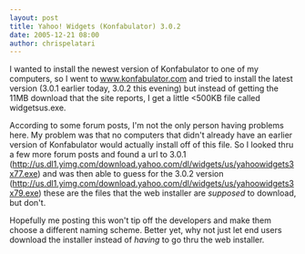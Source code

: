 ```yaml
---
layout: post
title: Yahoo! Widgets (Konfabulator) 3.0.2
date: 2005-12-21 08:00
author: chrispelatari
---
```


<p>I wanted to install the newest version of Konfabulator to one of my 
computers, so I went to <a href="http://www.konfabulator.com">www.konfabulator.com</a> and tried to install 
the latest version (3.0.1 earlier today, 3.0.2 this evening) but instead of 
getting the 11MB download that the site reports, I get a little &lt;500KB file 
called widgetsus.exe. </p>
<p>According to some forum posts, I'm not the only person having problems here. 
My problem was that no computers that didn't already have an earlier version of 
Konfabulator would actually install off of this file. So I looked thru a few 
more forum posts and found a url to 3.0.1 (<a href="http://us.dl1.yimg.com/download.yahoo.com/dl/widgets/us/yahoowidgets3x77.exe">http://us.dl1.yimg.com/download.yahoo.com/dl/widgets/us/yahoowidgets3x77.exe</a>) 
and was then able to guess for the 3.0.2 version (<a href="http://us.dl1.yimg.com/download.yahoo.com/dl/widgets/us/yahoowidgets3x79.exe">http://us.dl1.yimg.com/download.yahoo.com/dl/widgets/us/yahoowidgets3x79.exe</a>) 
these are the files that the web installer are <em>supposed</em> to download, 
but don't. </p>
<p>Hopefully me posting this won't tip off the developers and make them choose a 
different naming scheme. Better yet, why not just let end users download the 
installer instead of <em>having</em> to go thru the web 
installer.</p>
